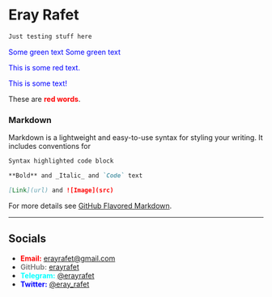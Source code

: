 # Eray Rafet

```diff
Just testing stuff here
```
<font color="blue"> Some green text </font>
<span style="color: blue"> Some green text </span>
<p style='color:blue'>This is some red text.</p>

<font color="blue">This is some text!</font>

These are <b style='color:red'>red words</b>.

### Markdown

Markdown is a lightweight and easy-to-use syntax for styling your writing. It includes conventions for

```markdown
Syntax highlighted code block

**Bold** and _Italic_ and `Code` text

[Link](url) and ![Image](src)
```

For more details see [GitHub Flavored Markdown](https://guides.github.com/features/mastering-markdown/).

---

## Socials

* <b style='color:red'>Email:</b> [erayrafet@gmail.com](erayrafet@gmail.com)
* <b style='color:grey'>GitHub:</b> [erayrafet](https://github.com/erayrafet)
* <b style='color:cyan'>Telegram:</b> [@erayrafet](https://t.me/erayrafet)
* <b style='color:blue'>Twitter:</b> [@eray_rafet](https://twitter.com/eray_rafet)

